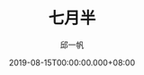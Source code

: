 ---
issue: 339
title: 七月半
author: 邱一帆
language: 四縣
date: 2019-08-15T00:00:00.000+08:00
topic: 抒懷
difficulty: 2
wikidata: Q98096228
wikidata_link: https://www.wikidata.org/wiki/Q98096228
---
